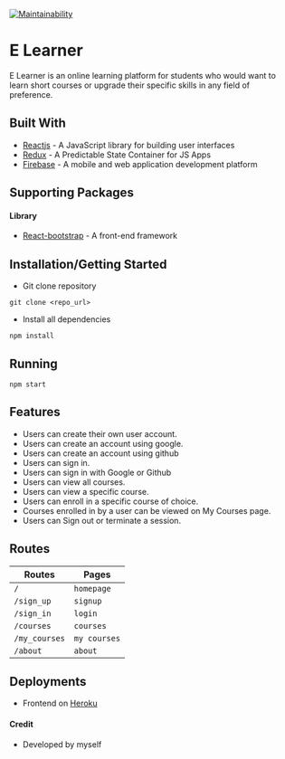 [![Maintainability](https://api.codeclimate.com/v1/badges/5aa868c2b2a0288e4f9d/maintainability)](https://codeclimate.com/github/banobepascal/e-learner/maintainability)


# E Learner
E Learner is an online learning platform for students who would want to learn short courses or upgrade their specific skills in any field of preference. 

## Built With

* [Reactjs](https://reactjs.org/) - A JavaScript library for building user interfaces
* [Redux](https://redux.js.org/) - A Predictable State Container for JS Apps
* [Firebase](https://firebase.google.com/) - A mobile and web application development platform


## Supporting Packages
#### Library

* [React-bootstrap](https://react-bootstrap.github.io/) - A front-end framework

## Installation/Getting Started
* Git clone repository
``` 
git clone <repo_url>
```

* Install all dependencies
```
npm install
```
## Running
```
npm start
```
## Features
* Users can create their own user account.
* Users can create an account using google.
* Users can create an account using github
* Users can sign in.
* Users can sign in with Google or Github
* Users can view all courses.
* Users can view a specific course.
* Users can enroll in a specific course of choice.
* Courses enrolled in by a user can be viewed on My Courses page.
* Users can Sign out or terminate a session.

## Routes
|  Routes |  Pages  |
|    --- |  ---  |
|  `/`  |  `homepage`  |
|  `/sign_up`  |  `signup`  |
|  `/sign_in`  |  `login`  |
|  `/courses`  |  `courses`  |
|  `/my_courses`  |  `my courses`  |
|  `/about`  |  `about`  |


## Deployments
* Frontend on [Heroku](http://e-learner-live.herokuapp.com/)

#### Credit
* Developed by myself

